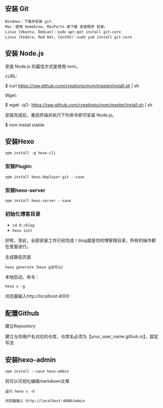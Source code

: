 ## 安装 Git

    Windows：下载并安装 git.
    Mac：使用 Homebrew, MacPorts 或下载 安装程序 安装。
    Linux (Ubuntu, Debian)：sudo apt-get install git-core
    Linux (Fedora, Red Hat, CentOS)：sudo yum install git-core

## 安装 Node.js

安装 Node.js 的最佳方式是使用 nvm。

cURL:

$ curl https://raw.github.com/creationix/nvm/master/install.sh | sh

Wget:

$ wget -qO- https://raw.github.com/creationix/nvm/master/install.sh | sh

安装完成后，重启终端并执行下列命令即可安装 Node.js。

$ nvm install stable

## 安装Hexo

`npm install -g hexo-cli`

### 安装Plugin:

`npm install hexo-deployer-git --save`

### 安装hexo-server

`npm install hexo-server --save`

### 初始化博客目录

- `cd D:/blog`
- `hexo init`

好啦，至此，全部安装工作已经完成！blog就是你的博客根目录，所有的操作都在里面进行。

生成静态页面

`hexo generate（hexo g也可以）`

本地启动，命令：

`hexo s -g`

浏览器输入http://localhost:4000

## 配置Github

建立Repository

建立与你用户名对应的仓库，仓库名必须为【your_user_name.github.io】，固定写法

## **安装hexo-admin** 

`npm install --save hexo-admin`

将可以可视化编辑markdown文章

`运行 hexo s -d`

`浏览器输入 http://localhost:4000/admin`





